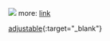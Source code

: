 ![](https://github.com/nu11secur1ty/Linux_Deployment_Administration_Hacks-Programing/blob/master/SPEC_COMMANDS/SED/wall/Screenshot%20from%202019-02-25%2013-00-13.png)
more: [link](https://www.gnu.org/software/sed/manual/sed.html) 



[adjustable](http://google.com "Giiidd"){:target="_blank"}
